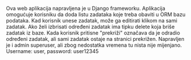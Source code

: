 Ova web aplikacija napravljena je u Django frameworku. Aplikacija omogućuje korisniku da doda listu zadataka koje treba obaviti u ORM bazu podataka. Kad korisnik unese zadatak, može ga editirati klikom na sami zadatak. Ako želi izbrisati određeni zadatak ima tipku delete koja briše zadatak iz baze. Kada korisnik pritisne "prekriži" označava da je odradio određeni zadatak, ali sami zadatak ostaje na stranici prekrižen. Napravljen je i admin superuser, ali zbog nedostatka vremena tu nista nije mijenjano. Username: user, password: user12345
